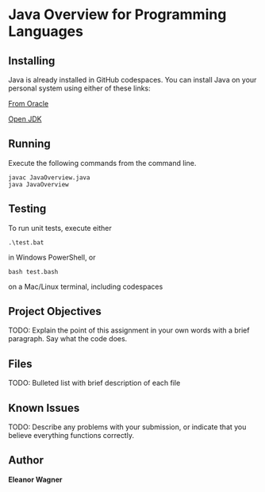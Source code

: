 # Java Overview for Programming Languages

## Installing

Java is already installed in GitHub codespaces. You can install Java on your personal system using either of these links:

[From Oracle](https://www.oracle.com/java/technologies/downloads/)

[Open JDK](https://openjdk.java.net/)

## Running

Execute the following commands from the command line.

```
javac JavaOverview.java
java JavaOverview
```

## Testing

To run unit tests, execute either

```
.\test.bat
```

in Windows PowerShell, or

```
bash test.bash
```

on a Mac/Linux terminal, including codespaces

## Project Objectives

TODO: Explain the point of this assignment in your own words with a brief paragraph. Say what the code does.

## Files

TODO: Bulleted list with brief description of each file

## Known Issues

TODO: Describe any problems with your submission, or indicate that you believe everything functions correctly.

## Author

**Eleanor Wagner**